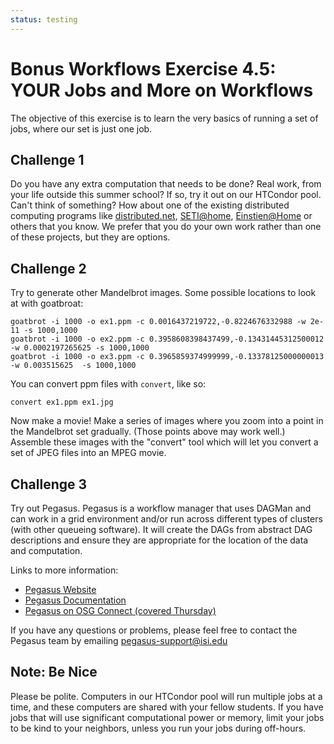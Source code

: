 ```yaml
---
status: testing
---
```


<style type="text/css">
  pre em { font-style: normal; background-color: yellow; }
  pre strong { font-style: normal; font-weight: bold; color: \#008; }
</style>

# Bonus Workflows Exercise 4.5: YOUR Jobs and More on Workflows

The objective of this exercise is to learn the very basics of running a set of jobs, where our set is just one job.

Challenge 1
-----------

Do you have any extra computation that needs to be done? Real work, from your life outside this summer school? If so, try it out on our HTCondor pool. Can't think of something? How about one of the existing distributed computing programs like [distributed.net](http://www.distributed.net), [SETI@home](http://setiathome.ssl.berkeley.edu/), [Einstien@Home](http://www.einsteinathome.org/) or others that you know. We prefer that you do your own work rather than one of these projects, but they are options.

Challenge 2
-----------

Try to generate other Mandelbrot images. Some possible locations to look at with goatbroat:

``` console
goatbrot -i 1000 -o ex1.ppm -c 0.0016437219722,-0.8224676332988 -w 2e-11 -s 1000,1000
goatbrot -i 1000 -o ex2.ppm -c 0.3958608398437499,-0.13431445312500012 -w 0.0002197265625 -s 1000,1000
goatbrot -i 1000 -o ex3.ppm -c 0.3965859374999999,-0.13378125000000013 -w 0.003515625  -s 1000,1000
```

You can convert ppm files with `convert`, like so:

``` console
convert ex1.ppm ex1.jpg
```

Now make a movie! Make a series of images where you zoom into a point in the Mandelbrot set gradually. (Those points above may work well.) Assemble these images with the "convert" tool which will let you convert a set of JPEG files into an MPEG movie.

Challenge 3
-----------

Try out Pegasus. Pegasus is a workflow manager that uses DAGMan and can work in a grid environment and/or run across different types of clusters (with other queueing software). It will create the DAGs from abstract DAG descriptions and ensure they are appropriate for the location of the data and computation.

Links to more information:

-   [Pegasus Website](https://pegasus.isi.edu)
-   [Pegasus Documentation](https://pegasus.isi.edu/documentation)
-   [Pegasus on OSG Connect (covered Thursday)](https://support.opensciencegrid.org/support/solutions/articles/5000639789-pegasus)

If you have any questions or problems, please feel free to contact the Pegasus team by emailing <pegasus-support@isi.edu>

Note: Be Nice
-------------

Please be polite. Computers in our HTCondor pool will run multiple jobs at a time, and these computers are shared with your fellow students. If you have jobs that will use significant computational power or memory, limit your jobs to be kind to your neighbors, unless you run your jobs during off-hours.

